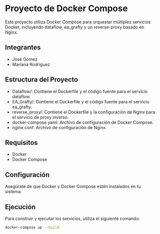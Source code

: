 # Proyecto de Docker Compose

Este proyecto utiliza Docker Compose para orquestar múltiples servicios Docker, incluyendo dataflow, ea_grafty y un reverse-proxy basado en Nginx.

## Integrantes

- José Gómez
- Mariana Rodríguez

## Estructura del Proyecto

- Dataflow/: Contiene el Dockerfile y el código fuente para el servicio dataflow.
- EA_Grafty/: Contiene el Dockerfile y el código fuente para el servicio ea_grafty.
- reverse_proxy/: Contiene el Dockerfile y la configuración de Nginx para el servicio de proxy inverso.
- docker-compose.yaml: Archivo de configuración de Docker Compose.
- nginx.conf: Archivo de configuración de Nginx.

## Requisitos

- Docker
- Docker Compose

## Configuración

Asegúrate de que Docker y Docker Compose estén instalados en tu sistema.

## Ejecución

Para construir y ejecutar los servicios, utiliza el siguiente comando:

```sh
docker-compose up --build
